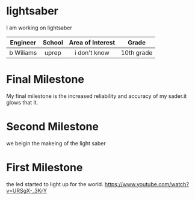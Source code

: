 ﻿# lightsaber
I am working on lightsaber

| **Engineer** | **School** | **Area of Interest** | **Grade** |
|:--:|:--:|:--:|:--:|
| b Wiliams|uprep| i don't know | 10th grade|


  
# Final Milestone
My final milestone is the increased reliability and accuracy of my sader.it glows that it.


# Second Milestone
we beigin the makeing of the light saber


# First Milestone
  
the led started to light up for the world.
https://www.youtube.com/watch?v=URSgX-_3KrY
